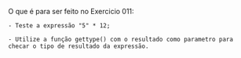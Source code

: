 O que é para ser feito no Exercicio 011:

    - Teste a expressão "5" * 12;
    
    - Utilize a função gettype() com o resultado como parametro para checar o tipo de resultado da expressão.
